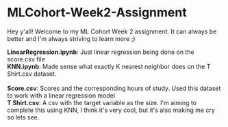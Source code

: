 # MLCohort-Week2-Assignment
Hey y'all! Welcome to my ML Cohort Week 2 assignment. It can always be better and I'm always striving to learn more ;)

**LinearRegression.ipynb**: Just linear regression being done on the score.csv file
<br>
**KNN.ipynb**: Made sense what exactly K nearest neighbor does on the T Shirt.csv dataset.
<br>
<br>
**Score.csv**: Scores and the corresponding hours of study. Used this dataset to work with a linear regression model
<br>
**T Shirt.csv**: A csv with the target variable as the size. I'm aiming to complete this using KNN, I think it's very cool, but it's also making me cry so lets see.
